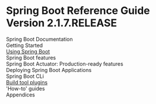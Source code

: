 # Spring Boot Reference Guide Version 2.1.7.RELEASE

Spring Boot Documentation  
Getting Started  
[Using Spring Boot](3/index.md)  
Spring Boot features  
Spring Boot Actuator: Production-ready features  
Deploying Spring Boot Applications  
Spring Boot CLi  
[Build tool plugins](8/index.md)  
'How-to' guides  
Appendices  